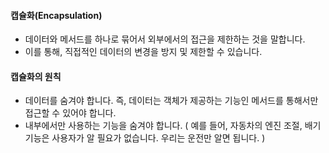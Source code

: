 #### 캡슐화(Encapsulation)
- 데이터와 메서드를 하나로 묶어서 외부에서의 접근을 제한하는 것을 말합니다.
- 이를 통해, 직접적인 데이터의 변경을 방지 및 제한할 수 있습니다.

#### 캡슐화의 원칙
- 데이터를 숨겨야 합니다. 즉, 데이터는 객체가 제공하는 기능인 메서드를 통해서만 접근할 수 있어야 합니다.
- 내부에서만 사용하는 기능을 숨겨야 합니다. ( 예를 들어, 자동차의 엔진 조절, 배기 기능은 사용자가 알 필요가 없습니다. 우리는 운전만 알면 됩니다. )

 
